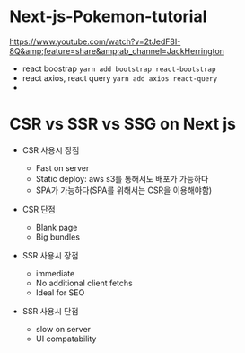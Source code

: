 # Next-js-Pokemon-tutorial
https://www.youtube.com/watch?v=2tJedF8I-8Q&amp;feature=share&amp;ab_channel=JackHerrington

- react boostrap `yarn add bootstrap react-bootstrap`
- react axios, react query `yarn add axios react-query`
- 
# CSR vs SSR vs SSG on Next js
- CSR 사용시 장점
  - Fast on server
  - Static deploy: aws s3를 통해서도 배포가 가능하다
  - SPA가 가능하다(SPA를 위해서는 CSR을 이용해야함)
- CSR 단점
  - Blank page
  - Big bundles

- SSR 사용시 장점
  - immediate
  - No additional client fetchs
  - Ideal for SEO
- SSR 사용시 단점
  - slow on server
  - UI compatability